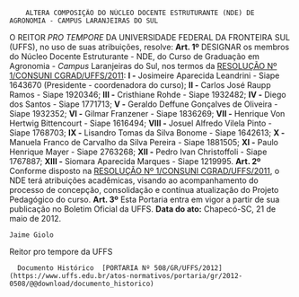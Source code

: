         ALTERA COMPOSIÇÃO DO NÚCLEO DOCENTE ESTRUTURANTE (NDE) DE AGRONOMIA - CAMPUS LARANJEIRAS DO SUL  

 O REITOR *PRO TEMPORE*  DA UNIVERSIDADE FEDERAL DA FRONTEIRA SUL (UFFS), no uso de suas atribuições, resolve:   **Art. 1º**  DESIGNAR os membros do Núcleo Docente Estruturante - NDE, do Curso de Graduação em Agronomia - *Campus*  Laranjeiras do Sul, nos termos da [RESOLUÇÃO Nº 1/CONSUNI CGRAD/UFFS/2011](https://www.uffs.edu.br/atos-normativos/resolucao/consunicgrad/2011-0001): **I -**  Josimeire Aparecida Leandrini - Siape 1643670 (Presidente - coordenadora do curso); **II -**  Carlos José Raupp Ramos - Siape 1920346; **III -**  Cristhiane Rohde - Siape 1932482; **IV -**  Diego dos Santos - Siape 1771713; **V -**  Geraldo Deffune Gonçalves de Oliveira - Siape 1932352; **VI -**  Gilmar Franzener - Siape 1836269; **VII -**  Henrique Von Hertwig Bittencourt - Siape 1616494; **VIII -**  Josuel Alfredo Vilela Pinto - Siape 1768703; **IX -**  Lisandro Tomas da Silva Bonome - Siape 1642613; **X -**  Manuela Franco de Carvalho da Silva Pereira - Siape 1881505; **XI -**  Paulo Henrique Mayer - Siape 2763268; **XII -**  Pedro Ivan Christoffoli - Siape 1767887; **XIII -**  Siomara Aparecida Marques - Siape 1219995.   **Art. 2º**  Conforme disposto na [RESOLUÇÃO Nº 1/CONSUNI CGRAD/UFFS/2011](https://www.uffs.edu.br/atos-normativos/resolucao/consunicgrad/2011-0001), o NDE terá atribuições acadêmicas, visando ao acompanhamento do processo de concepção, consolidação e contínua atualização do Projeto Pedagógico do curso.   **Art. 3º**  Esta Portaria entra em vigor a partir de sua publicação no Boletim Oficial da UFFS.        **Data do ato:** Chapecó-SC, 21 de maio de 2012.   
 

    Jaime Giolo    
 Reitor pro tempore da UFFS 

      Documento Histórico  [PORTARIA Nº 508/GR/UFFS/2012](https://www.uffs.edu.br/atos-normativos/portaria/gr/2012-0508/@@download/documento_historico)     
      